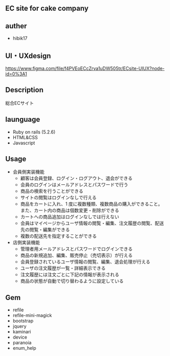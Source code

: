## EC site for cake company

## auther
- hibik17

## UI・UXdesign
https://www.figma.com/file/f4PVEoECcZrva1uDW505tr/ECsite-UIUX?node-id=0%3A1

## Description

総合ECサイト

## launguage

- Ruby on rails (5.2.6)
- HTML&CSS
- Javascript

## Usage

- 会員側実装機能
  - 顧客は会員登録、ログイン・ログアウト、退会ができる
  - 会員のログインはメールアドレスとパスワードで行う
  - 商品の検索を行うことができる
  - サイトの閲覧はログインなしで行える
  - 商品をカートに入れ、1 度に複数種類、複数商品の購入ができること。また、カート内の商品は個数変更・削除ができる
  - カートへの商品追加はログインなしでは行えない
  - 会員はマイページからユーザ情報の閲覧・編集、注文履歴の閲覧、配送先の閲覧・編集ができる
  - 複数の配送先を指定することができる
- 店側実装機能
  - 管理者用メールアドレスとパスワードでログインできる
  - 商品の新規追加、編集、販売停止（売切表示）が行える
  - 会員登録されているユーザ情報の閲覧、編集、退会処理が行える
  - ユーザの注文履歴が一覧・詳細表示できる
  - 注文履歴には注文ごとに下記の情報が表示される
  - 商品の状態が自動で切り替わるように設定している

## Gem

- refile
- refile-mini-magick
- bootstrap
- jquery
- kaminari
- device
- paranoia
- enum_help
